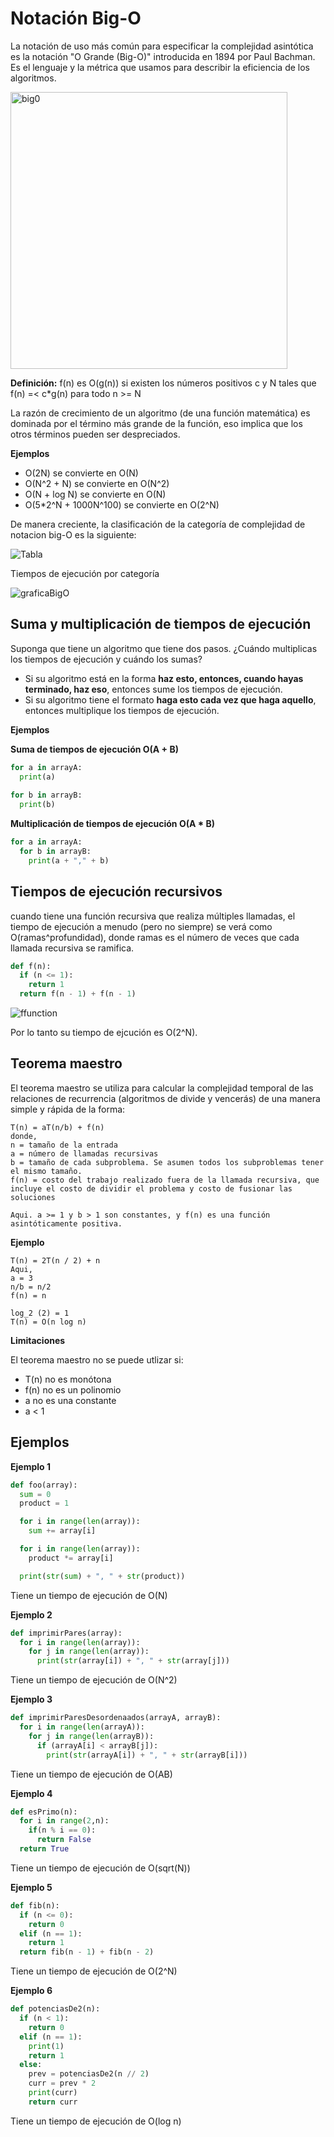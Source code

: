 # Notación Big-O

La notación de uso más común para especificar la complejidad asintótica es la notación "O Grande (Big-O)" introducida en 1894 por Paul Bachman. Es el lenguaje y la métrica que usamos para describir la eficiencia de los algoritmos. 

<img width="443" alt="big0" src="https://user-images.githubusercontent.com/42527034/120142296-b5de3200-c1a3-11eb-96b1-37cdb1c60299.png">

**Definición:** f(n) es O(g(n)) si existen los números positivos c y N tales que f(n) =< c*g(n) para todo n >= N

La razón de crecimiento de un algoritmo (de una función matemática) es dominada por el término más grande de la función, eso implica que los otros términos pueden ser despreciados.

**Ejemplos**

* O(2N) se convierte en O(N)
* O(N^2 + N) se convierte en O(N^2)
* O(N + log N) se convierte en O(N)
* O(5*2^N + 1000N^100) se convierte en O(2^N)

De manera creciente, la clasificación de la categoría de complejidad de notacion big-O es la siguiente: 

![Tabla](https://camo.githubusercontent.com/36b05ad8bf1ab0931d60a7cb7ddc60623b353c4278a5d1538b8f5252dc25155f/68747470733a2f2f696d616765732e73717561726573706163652d63646e2e636f6d2f636f6e74656e742f3531653937363232653462303031666430613662626137312f313532313932383136383532352d514d384638375137365456594b4c4f333341304e2f4269672532424f2532424e6f746174696f6e25324253756d6d6172792e6a70673f636f6e74656e742d747970653d696d6167652532466a706567)

Tiempos de ejecución por categoría

![graficaBigO](https://user-images.githubusercontent.com/42527034/120144139-07d48700-c1a7-11eb-89f6-dc1df0174160.png)

## Suma y multiplicación de tiempos de ejecución

Suponga que tiene un algoritmo que tiene dos pasos. ¿Cuándo multiplicas los tiempos de ejecución y cuándo los sumas?

* Si su algoritmo está en la forma **haz esto, entonces, cuando hayas terminado, haz eso**, entonces sume los tiempos de ejecución.
* Si su algoritmo tiene el formato **haga esto cada vez que haga aquello**, entonces multiplique los tiempos de ejecución.

**Ejemplos**

**Suma de tiempos de ejecución O(A + B)**

```python
for a in arrayA:
  print(a)
  
for b in arrayB:
  print(b)
```

**Multiplicación de tiempos de ejecución O(A * B)**

```python
for a in arrayA:
  for b in arrayB:
    print(a + "," + b)
```

## Tiempos de ejecución recursivos

cuando tiene una función recursiva que realiza múltiples llamadas, el tiempo de ejecución a menudo (pero no siempre) se verá como O(ramas^profundidad), donde ramas es el número de veces que cada llamada recursiva se ramifica. 

```python
def f(n):
  if (n <= 1):
    return 1
  return f(n - 1) + f(n - 1)
```

![ffunction](https://user-images.githubusercontent.com/42527034/120214050-8bb75f00-c1f9-11eb-93ec-6c647716676c.PNG)

Por lo tanto su tiempo de ejcución es O(2^N).

## Teorema maestro

El teorema maestro se utiliza para calcular la complejidad temporal de las relaciones de recurrencia (algoritmos de divide y vencerás) de una manera simple y rápida de la forma:

```
T(n) = aT(n/b) + f(n)
donde,
n = tamaño de la entrada
a = número de llamadas recursivas
b = tamaño de cada subproblema. Se asumen todos los subproblemas tener el mismo tamaño.
f(n) = costo del trabajo realizado fuera de la llamada recursiva, que incluye el costo de dividir el problema y costo de fusionar las soluciones

Aqui. a >= 1 y b > 1 son constantes, y f(n) es una función asintóticamente positiva.
```

**Ejemplo**

```
T(n) = 2T(n / 2) + n
Aqui,
a = 3
n/b = n/2
f(n) = n

log_2 (2) = 1
T(n) = O(n log n)
```

**Limitaciones**

El teorema maestro no se puede utlizar si:
* T(n) no es monótona
* f(n) no es un polinomio
* a no es una constante
* a < 1


## Ejemplos

**Ejemplo 1**

```python
def foo(array):
  sum = 0
  product = 1

  for i in range(len(array)):
    sum += array[i]

  for i in range(len(array)):
    product *= array[i]

  print(str(sum) + ", " + str(product))
```
Tiene un tiempo de ejecución de O(N)

**Ejemplo 2**

```python
def imprimirPares(array):
  for i in range(len(array)):
    for j in range(len(array)):
      print(str(array[i]) + ", " + str(array[j]))
```
Tiene un tiempo de ejecución de O(N^2)

**Ejemplo 3**

```python
def imprimirParesDesordenaados(arrayA, arrayB):
  for i in range(len(arrayA)):
    for j in range(len(arrayB)):
      if (arrayA[i] < arrayB[j]):
        print(str(arrayA[i]) + ", " + str(arrayB[i]))
```
Tiene un tiempo de ejecución de O(AB)

**Ejemplo 4**

```python
def esPrimo(n):
  for i in range(2,n):
    if(n % i == 0):
      return False
  return True
```
Tiene un tiempo de ejecución de O(sqrt(N))

**Ejemplo 5**

```python
def fib(n):
  if (n <= 0):
    return 0
  elif (n == 1):
    return 1
  return fib(n - 1) + fib(n - 2)
```
Tiene un tiempo de ejecución de O(2^N)

**Ejemplo 6**

```python
def potenciasDe2(n):
  if (n < 1):
    return 0
  elif (n == 1):
    print(1)
    return 1
  else:
    prev = potenciasDe2(n // 2)
    curr = prev * 2
    print(curr)
    return curr
```
Tiene un tiempo de ejecución de O(log n)
